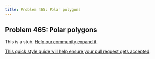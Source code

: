 ```yaml
---
title: Problem 465: Polar polygons
---
```

## Problem 465: Polar polygons

This is a stub. <a href='https://github.com/freecodecamp/guides/tree/master/src/pages/certifications/coding-interview-prep/project-euler/problem-465-polar-polygons/index.md' target='_blank' rel='nofollow'>Help our community expand it</a>.

<a href='https://github.com/freecodecamp/guides/blob/master/README.md' target='_blank' rel='nofollow'>This quick style guide will help ensure your pull request gets accepted</a>.

<!-- The article goes here, in GitHub-flavored Markdown. Feel free to add YouTube videos, images, and CodePen/JSBin embeds  -->
